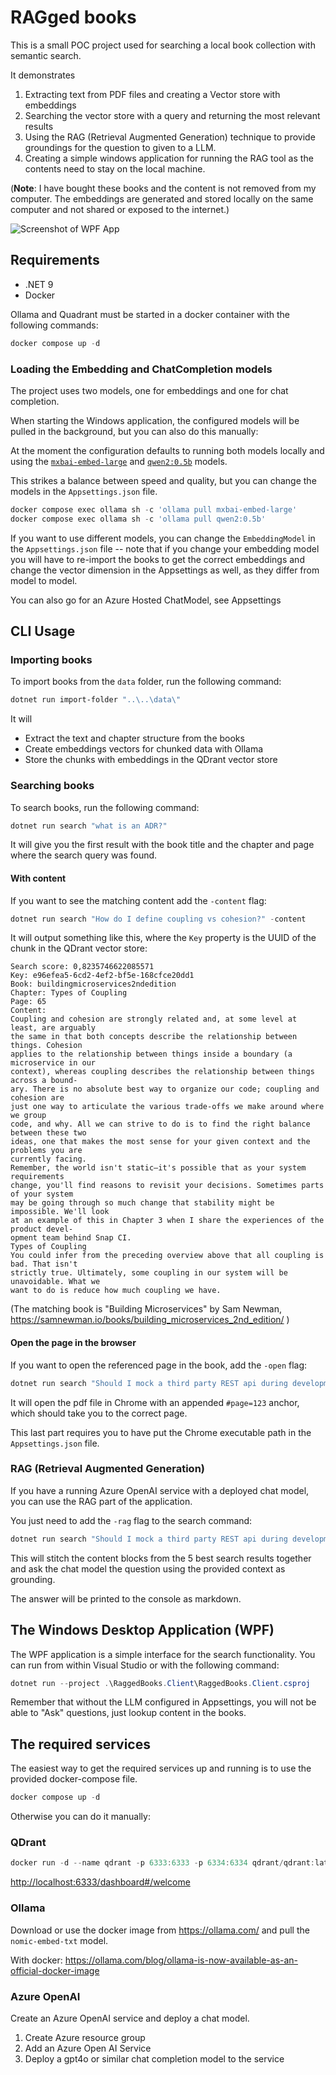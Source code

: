 # RAGged books

This is a small POC project used for searching a local book collection with semantic search.

It demonstrates

1. Extracting text from PDF files and creating a Vector store with embeddings
2. Searching the vector store with a query and returning the most relevant results
3. Using the RAG (Retrieval Augmented Generation) technique to provide groundings for the question to given to a LLM.
4. Creating a simple windows application for running the RAG tool as the contents need to stay on the local machine.

(**Note**: I have bought these books and the content is not removed from my computer. The embeddings are generated and stored locally on the same computer and not shared or exposed to the internet.)

![Screenshot of WPF App](screenshot.png)

## Requirements

- .NET 9
- Docker

Ollama and Quadrant must be started in a docker container with the following commands:

```powershell
docker compose up -d
```

### Loading the Embedding and ChatCompletion models

The project uses two models, one for embeddings and one for chat completion.

When starting the Windows application, the configured models will be pulled in the background, but you can also do this manually:

At the moment the configuration defaults to running both models locally and using the [`mxbai-embed-large`](https://ollama.com/library/mxbai-embed-large) and [`qwen2:0.5b`](https://ollama.com/library/qwen2:0.5b) models.

This strikes a balance between speed and quality, but you can change the models in the `Appsettings.json` file.

```powershell
docker compose exec ollama sh -c 'ollama pull mxbai-embed-large'
docker compose exec ollama sh -c 'ollama pull qwen2:0.5b'
```

If you want to use different models, you can change the `EmbeddingModel` in the `Appsettings.json` file -- note that if you change your embedding model you will have to re-import the books to get the correct embeddings and change the vector dimension in the Appsettings as well, as they differ from model to model.

You can also go for an Azure Hosted ChatModel, see Appsettings

## CLI Usage

### Importing books

To import books from the `data` folder, run the following command:

```powershell
dotnet run import-folder "..\..\data\"
```

It will

- Extract the text and chapter structure from the books
- Create embeddings vectors for chunked data with Ollama
- Store the chunks with embeddings in the QDrant vector store

### Searching books

To search books, run the following command:

```powershell
dotnet run search "what is an ADR?"
```

It will give you the first result with the book title and the chapter and page where the search query was found.

#### With content

If you want to see the matching content add the `-content` flag:

```powershell
dotnet run search "How do I define coupling vs cohesion?" -content
```

It will output something like this, where the `Key` property is the UUID of the chunk in the QDrant vector store:

```plaintext
Search score: 0,8235746622085571
Key: e96efea5-6cd2-4ef2-bf5e-168cfce20dd1
Book: buildingmicroservices2ndedition
Chapter: Types of Coupling
Page: 65
Content:
Coupling and cohesion are strongly related and, at some level at least, are arguably
the same in that both concepts describe the relationship between things. Cohesion
applies to the relationship between things inside a boundary (a microservice in our
context), whereas coupling describes the relationship between things across a bound‐
ary. There is no absolute best way to organize our code; coupling and cohesion are
just one way to articulate the various trade-offs we make around where we group
code, and why. All we can strive to do is to find the right balance between these two
ideas, one that makes the most sense for your given context and the problems you are
currently facing.
Remember, the world isn't static—it's possible that as your system requirements
change, you'll find reasons to revisit your decisions. Sometimes parts of your system
may be going through so much change that stability might be impossible. We'll look
at an example of this in Chapter 3 when I share the experiences of the product devel‐
opment team behind Snap CI.
Types of Coupling
You could infer from the preceding overview above that all coupling is bad. That isn't
strictly true. Ultimately, some coupling in our system will be unavoidable. What we
want to do is reduce how much coupling we have.
```

(The matching book is "Building Microservices" by Sam Newman, <https://samnewman.io/books/building_microservices_2nd_edition/> )

#### Open the page in the browser

If you want to open the referenced page in the book, add the `-open` flag:

```powershell
dotnet run search "Should I mock a third party REST api during development?" -open
```

It will open the pdf file in Chrome with an appended `#page=123` anchor, which should take you to the correct page.

This last part requires you to have put the Chrome executable path in the `Appsettings.json` file.

### RAG (Retrieval Augmented Generation)

If you have a running Azure OpenAI service with a deployed chat model, you can use the RAG part of the application.

You just need to add the `-rag` flag to the search command:

```powershell
dotnet run search "Should I mock a third party REST api during development?" -rag
```

This will stitch the content blocks from the 5 best search results together and ask the chat model the question using the provided context as grounding.

The answer will be printed to the console as markdown.

## The Windows Desktop Application (WPF)

The WPF application is a simple interface for the search functionality.
You can run from within Visual Studio or with the following command:

```powershell
dotnet run --project .\RaggedBooks.Client\RaggedBooks.Client.csproj
```

Remember that without the LLM configured in Appsettings, you will not be able to "Ask" questions, just lookup content in the books.

## The required services

The easiest way to get the required services up and running is to use the provided docker-compose file.

```powershell
docker compose up -d
```

Otherwise you can do it manually:

### QDrant

```powershell
docker run -d --name qdrant -p 6333:6333 -p 6334:6334 qdrant/qdrant:latest
```

<http://localhost:6333/dashboard#/welcome>

### Ollama

Download or use the docker image from <https://ollama.com/> and pull the `nomic-embed-txt` model.

With docker: <https://ollama.com/blog/ollama-is-now-available-as-an-official-docker-image>

### Azure OpenAI

Create an Azure OpenAI service and deploy a chat model.

1. Create Azure resource group
2. Add an Azure Open AI Service
3. Deploy a gpt4o or similar chat completion model to the service
